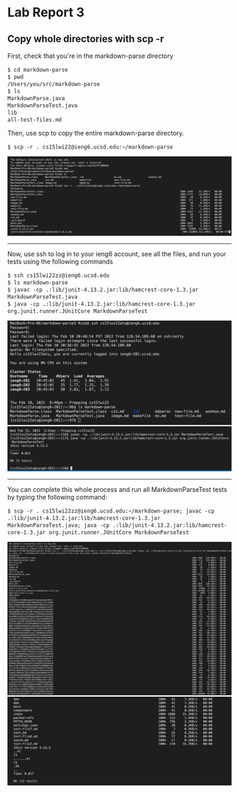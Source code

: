 # Lab Report 3

## Copy whole directories with scp -r


First, check that you're in the markdown-parse directory
```
$ cd markdown-parse
$ pwd
/Users/you/src/markdown-parse
$ ls
MarkdownParse.java    
MarkdownParseTest.java
lib
all-test-files.md
```
Then, use scp to copy the entire markdown-parse directory.
```
$ scp -r . cs15lwi22@ieng6.ucsd.edu:~/markdown-parse
```
![Image](copyingdir.png)

---
Now, use ssh to log in to your ieng6 account, see all the files, and run your tests using the following commands
```
$ ssh cs15lwi22zz@ieng6.ucsd.edu
$ ls markdown-parse
$ javac -cp .:lib/junit-4.13.2.jar:lib/hamcrest-core-1.3.jar MarkdownParseTest.java 
$ java -cp .:lib/junit-4.13.2.jar:lib/hamcrest-core-1.3.jar org.junit.runner.JUnitCore MarkdownParseTest
```

![Image](afterlogin.png)
![Image](runningtests1.png)

---
You can complete this whole process and run all MarkdownParseTest tests by typing the following command:
```
$ scp -r . cs15lwi22zz@ieng6.ucsd.edu:~/markdown-parse; javac -cp .:lib/junit-4.13.2.jar:lib/hamcrest-core-1.3.jar MarkdownParseTest.java; java -cp .:lib/junit-4.13.2.jar:lib/hamcrest-core-1.3.jar org.junit.runner.JUnitCore MarkdownParseTest
```

![Image](oneline.png)
![Image](runningtests2.png)

